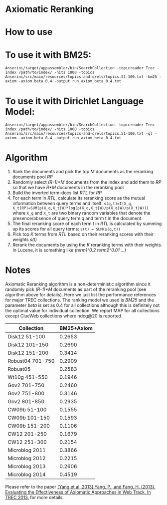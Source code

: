 # Axiomatic Reranking
How to use
==========

To use it with BM25:
==========
```
Anserini/target/appassembler/bin/SearchCollection -topicreader Trec -index /path/to/index/ -hits 1000 -topics Anserini/src/main/resources/topics-and-qrels/topics.51-100.txt -bm25 -axiom -axiom.beta 0.4 -output run_axiom_beta_0.4.txt
```

To use it with Dirichlet Language Model:
==========
```
Anserini/target/appassembler/bin/SearchCollection -topicreader Trec -index /path/to/index/ -hits 1000 -topics Anserini/src/main/resources/topics-and-qrels/topics.51-100.txt -ql -axiom -axiom.beta 0.4 -output run_axiom_beta_0.4.txt
```

Algorithm
==========
1. Rank the documents and pick the top _M_ documents as the reranking documents pool _RP_
2. Randomly select _(R-1)*M_ documents from the index and add them to _RP_ so that we have _R*M_ documents in the reranking pool
3. Build the inverted term-docs list _RTL_ for _RP_
4. For each term in _RTL_, calculate its reranking score as the mutual information between query terms and itself: ```s(q,t)=I(X_q, X_t|RP)=SUM(p(X_q,X_t|W)*log(p(X_q,X_t|W)/p(X_q|W)/p(X_t|W)))``` where `X_q` and `X_t` are two binary random variables that denote the presence/absence of query term q and term t in the document.
5. The final reranking score of each term _t_ in _RTL_ is calculated by summing up its scores for all query terms: ```s(t) = SUM(s(q,t))```
6. Pick top _K_ terms from _RTL_ based on their reranking scores with their weights _s(t)_
7. Rerank the documents by using the _K_ reranking terms with their weights. In Lucene, it is something like _(term1^0.2 term2^0.01 ...)_

Notes
==========
Axiomatic Reranking algorithm is a non-deterministic algorithm since it randomly pick _(R-1)*M_ documents as part of the reranking pool (see algorithm above for details). Here we just list the performance references for major TREC collections. The ranking model we used is _BM25_ and the parameter _beta_ is set as 0.4 for all collections although this is definitely not the optimal value for individual collection. We report MAP for all collections except ClueWeb collections where ndcg@20 is reported.

Collection | BM25+Axiom
------|------|
Disk12 51-100 | 0.2653
Disk12 101-150 | 0.2690
Disk12 151-200 | 0.3414
Robust04 701-750 | 0.2909
Robust05 | 0.2583
Wt10g 451-550 | 0.1946
Gov2 701-750 | 0.2460
Gov2 751-800 | 0.3146
Gov2 801-850 | 0.2935
CW09b 51-100 | 0.1555
CW09b 101-150 | 0.1593
CW09b 151-200 | 0.1106
CW12 201-250 | 0.1679
CW12 251-300 | 0.2154
Microblog 2011 | 0.3866
Microblog 2012 | 0.2215
Microblog 2013 | 0.2606
Microblog 2014 | 0.4519

Please refer to the paper [[Yang et al, 2013] Yang, P., and Fang, H. (2013). Evaluating the Effectiveness of Axiomatic Approaches in Web Track. In TREC 2013.](https://trec.nist.gov/pubs/trec22/papers/udel_fang-web.pdf) for more details.

